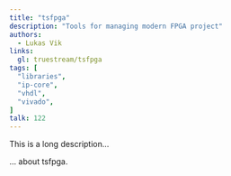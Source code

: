 ```yaml
---
title: "tsfpga"
description: "Tools for managing modern FPGA project"
authors:
  - Lukas Vik
links:
  gl: truestream/tsfpga
tags: [
  "libraries",
  "ip-core",
  "vhdl",
  "vivado",
]
talk: 122
---
```


This is a long description...
<!--more-->
... about tsfpga.
